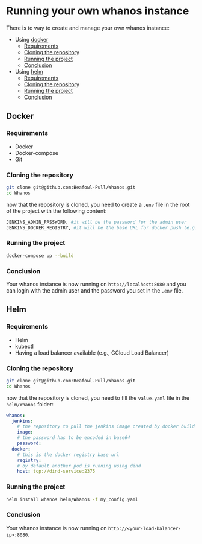 # Running your own whanos instance
There is to way to create and manage your own whanos instance:

- Using [docker](#docker)
    - [Requirements](#requirements)
    - [Cloning the repository](#cloning-the-repository)
    - [Running the project](#running-the-project)
    - [Conclusion](#conclusion)
- Using [helm](#helm)
    - [Requirements](#requirements-1)
    - [Cloning the repository](#cloning-the-repository-1)
    - [Running the project](#running-the-project-1)
    - [Conclusion](#conclusion-1)

## Docker
### Requirements
- Docker
- Docker-compose
- Git

### Cloning the repository
```bash
git clone git@github.com:Beafowl-Pull/Whanos.git
cd Whanos
```

now that the repository is cloned, you need to create a `.env` file in the root of the project with the following content:
```bash
JENKINS_ADMIN_PASSWORD, #it will be the password for the admin user
JENKINS_DOCKER_REGISTRY, #it will be the base URL for docker push (e.g., for GCloud Artifact Registry : europe-west1-docker.pkg.dev/your-project-id)
```

### Running the project
```bash
docker-compose up --build
```

### Conclusion
Your whanos instance is now running on `http://localhost:8080` and you can login with the admin user and the password you set in the `.env` file.

## Helm
### Requirements
- Helm
- kubectl
- Having a load balancer available (e.g., GCloud Load Balancer)

### Cloning the repository
```bash
git clone git@github.com:Beafowl-Pull/Whanos.git
cd Whanos
```

now that the repository is cloned, you need to fill the `value.yaml` file in the `helm/Whanos` folder:
```yaml
whanos:
  jenkins:
    # the repository to pull the jenkins image created by docker build . (at the root of the repo)
    image: 
    # the password has to be encoded in base64
    password: 
  docker:
    # this is the docker registry base url
    registry:
    # by default another pod is running using dind
    host: tcp://dind-service:2375
```

### Running the project
```bash
helm install whanos helm/Whanos -f my_config.yaml
```

### Conclusion
Your whanos instance is now running on `http://<your-load-balancer-ip>:8080`.